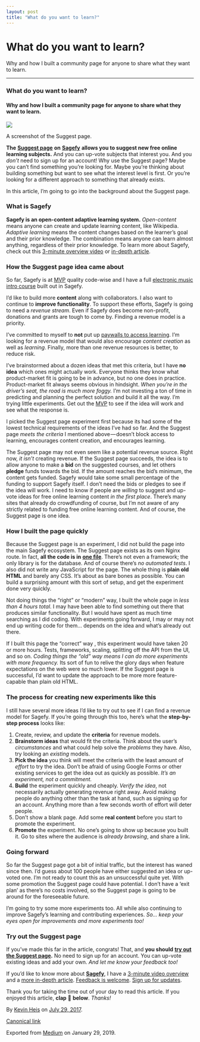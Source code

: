 ```yaml
---
layout: post
title: "What do you want to learn?"
---
```


What do you want to learn?
==========================

Why and how I built a community page for anyone to share what they want to learn.

* * *

### What do you want to learn?

#### Why and how I built a community page for anyone to share what they want to learn.

![](https://cdn-images-1.medium.com/max/600/1*g1-KE9Cd2Op1lV5J6rV1RQ.png)

A screenshot of the Suggest page.

**The** [**Suggest page**](http://sagefy.org/suggest) **on** [**Sagefy**](https://sagefy.org/) **allows you to suggest new free online learning subjects.** And you can up-vote subjects that interest you.  And you _don’t_ need to sign up for an account! Why use the Suggest page? Maybe you can’t find something you’re looking for. Maybe you’re thinking about building something but want to see what the interest level is first. Or you’re looking for a different approach to something that already exists.

In this article, I’m going to go into the background about the Suggest page.

### What is Sagefy

**Sagefy is an open-content adaptive learning system.** _Open-content_ means anyone can create and update learning content, like Wikipedia. _Adaptive learning_ means the content changes based on the learner’s goal and their prior knowledge. The combination means anyone can learn almost anything, regardless of their prior knowledge. To learn more about Sagefy, check out this [3-minute overview video](https://youtu.be/gFn4Q9tx7Qs) or [in-depth article](https://stories.sagefy.org/why-im-building-sagefy-731eb0ceceea).

### **How the Suggest page idea came about**

So far, Sagefy is at [MVP](https://en.wikipedia.org/wiki/Minimum_viable_product) quality code-wise and I have a full [electronic music intro course](https://sagefy.org/subjects/CgDRJPfzJuTR916HdmosA3A8/landing) built out in Sagefy.

I’d like to build more **content** along with collaborators. I also want to continue to **improve functionality**. To support these efforts, Sagefy is going to need a _revenue stream_. Even if Sagefy does become non-profit, donations and grants are tough to come by. Finding a revenue model is a priority.

I’ve committed to myself to **not** put up [paywalls to access learning](https://medium.freecodecamp.org/massive-open-online-courses-started-out-completely-free-but-where-are-they-now-1dd1020f59). I’m looking for a revenue model that would also encourage _content creation_ as well as _learning_. Finally, more than one revenue resources is better, to reduce risk.

I’ve brainstormed about a dozen ideas that met this criteria, but I have **no idea** which ones might actually work. Everyone thinks they know what product-market fit is going to be in advance, but no one does in practice. Product-market fit always seems obvious in hindsight. _When you’re in the driver’s seat, the road is much more foggy._ I’m not investing a ton of time in predicting and planning the perfect solution and build it all the way. I’m trying little experiments. Get out the [MVP](https://en.wikipedia.org/wiki/Minimum_viable_product) to see if the idea will work and see what the response is.

I picked the Suggest page experiment first because its had some of the lowest technical requirements of the ideas I’ve had so far. And the Suggest page _meets the criteria_ I mentioned above — doesn’t block access to learning, encourages content creation, and encourages learning.

The Suggest page may not even seem like a potential revenue source. Right now, _it isn’t_ creating revenue. If the Suggest page succeeds, the idea is to allow anyone to make a **bid** on the suggested courses, and let others **pledge** funds towards the bid. If the amount reaches the bid’s minimum, the content gets funded. Sagefy would take some small percentage of the funding to support Sagefy itself. I don’t need the bids or pledges to see if the idea will work. I need to know if people are _willing_ to suggest and up-vote ideas for free online learning content _in the first place_. There’s many sites that already do crowdfunding of course, but I’m not aware of any strictly related to funding free online learning content. And of course, the Suggest page is one idea.

### How I built the page quickly

Because the Suggest page is an experiment, I did not build the page into the main Sagefy ecosystem. The Suggest page exists as its own Nginx route. In fact, **all the code is in** [**one file**](https://github.com/heiskr/sagefy/blob/master/suggest/index.py). There’s not even a framework; the only library is for the database. And of course there’s _no_ _automated tests_. I also did not write any JavaScript for the page. The whole thing is **plain old HTML** and barely any CSS. It’s about as bare bones as possible. You can build a surprising amount with this sort of setup, and get the experiment done very quickly.

Not doing things the “right” or “modern” way, I built the whole page in _less than 4 hours total_. I may have been able to find something out there that produces similar functionality. But I would have spent as much time searching as I did coding. With experiments going forward, I may or may not end up writing code for them… depends on the idea and what’s already out there.

If I built this page the “correct” way , this experiment would have taken 20 or more hours. Tests, frameworks, scaling, splitting off the API from the UI, and so on. _Coding things the “old” way means I can do more experiments with more frequency._ Its sort of fun to relive the glory days when feature expectations on the web were so much lower. If the Suggest page is successful, I’d want to update the approach to be more more feature-capable than plain old HTML.

### The process for creating new experiments like this

I still have several more ideas I’d like to try out to see if I can find a revenue model for Sagefy. If you’re going through this too, here’s what the **step-by-step process** looks like:

1.  Create, review, and update the **criteria** for revenue models.
2.  **Brainstorm ideas** that would fit the criteria. Think about the user’s _circumstances_ and what could help solve the _problems_ they have. Also, try looking an _existing_ models.
3.  **Pick the idea** you think will meet the criteria with the least amount of _effort_ to try the idea. Don’t be afraid of using Google Forms or other existing services to get the idea out as quickly as possible. _It’s an experiment, not a commitment._
4.  **Build** the experiment quickly and cheaply. _Verify the idea_, not necessarily actually generating revenue right away. Avoid making people do anything other than the task at hand, such as signing up for an account. Anything more than a few seconds worth of effort will deter people.
5.  Don’t show a blank page. Add some **real content** before you start to promote the experiment.
6.  **Promote** the experiment. No one’s going to show up because you built it. Go to sites where the audience is _already browsing_, and share a link.

### Going forward

So far the Suggest page got a bit of initial traffic, but the interest has waned since then. I’d guess about 100 people have either suggested an idea or up-voted one. I’m not ready to count this as an unsuccessful quite yet. With some promotion the Suggest page could have potential. I don’t have a ‘exit plan’ as there’s no costs involved, so the Suggest page is going to be around for the foreseeable future.

I’m going to try some more experiments too. All while also continuing to improve Sagefy’s learning and contributing experiences. _So… keep your eyes open for improvements and more experiments too!_

### Try out the Suggest page

If you’ve made this far in the article, congrats! That, and **you should** [**try out the Suggest page**](https://sagefy.org/suggest)**.** No need to sign up for an account. You can up-vote existing ideas and add your own. _And let me know your feedback too!_

If you’d like to know more about [**Sagefy**](https://sagefy.org/), I have a [3-minute video overview](https://sgef.cc/overview) and a [more in-depth article](https://sgef.cc/story). [Feedback is welcome](https://sgef.cc/feedback). [Sign up for updates](https://sgef.cc/devupdates).

Thank you for taking the time out of your day to read this article. If you enjoyed this article, **clap** 👏 **below**. _Thanks!_

By [Kevin Heis](https://medium.com/@heiskr) on [July 29, 2017](https://medium.com/p/51c5f78c4984).

[Canonical link](https://medium.com/@heiskr/what-do-you-want-to-learn-51c5f78c4984)

Exported from [Medium](https://medium.com) on January 29, 2019.
